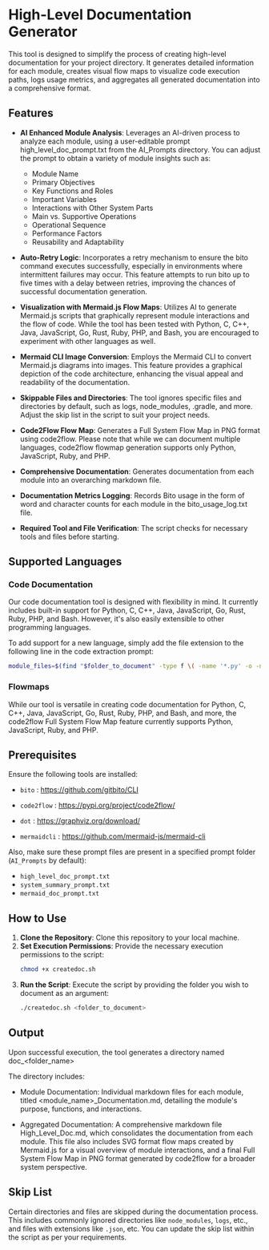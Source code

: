 # High-Level Documentation Generator

This tool is designed to simplify the process of creating high-level documentation for your project directory. It generates detailed information for each module, creates visual flow maps to visualize code execution paths, logs usage metrics, and aggregates all generated documentation into a comprehensive format.

## Features

- **AI Enhanced Module Analysis**: Leverages an AI-driven process to analyze each module, using a user-editable prompt high_level_doc_prompt.txt from the AI_Prompts directory. You can adjust the prompt to obtain a variety of module insights such as:
   - Module Name
   - Primary Objectives
   - Key Functions and Roles
   - Important Variables
   - Interactions with Other System Parts
   - Main vs. Supportive Operations
   - Operational Sequence
   - Performance Factors
   - Reusability and Adaptability

- **Auto-Retry Logic**: Incorporates a retry mechanism to ensure the bito command executes successfully, especially in environments where intermittent failures may occur. This feature attempts to run bito up to five times with a delay between retries, improving the chances of successful documentation generation.

- **Visualization with Mermaid.js Flow Maps**: Utilizes AI to generate Mermaid.js scripts that graphically represent module interactions and the flow of code. While the tool has been tested with Python, C, C++, Java, JavaScript, Go, Rust, Ruby, PHP, and Bash, you are encouraged to experiment with other languages as well.

- **Mermaid CLI Image Conversion**: Employs the Mermaid CLI to convert Mermaid.js diagrams into images. This feature provides a graphical depiction of the code architecture, enhancing the visual appeal and readability of the documentation.

- **Skippable Files and Directories**: The tool ignores specific files and directories by default, such as logs, node_modules, .gradle, and more. Adjust the skip list in the script to suit your project needs.

- **Code2Flow Flow Map**: Generates a Full System Flow Map in PNG format using code2flow. Please note that while we can document multiple languages, code2flow flowmap generation supports only Python, JavaScript, Ruby, and PHP.

- **Comprehensive Documentation**: Generates documentation from each module into an overarching markdown file.

- **Documentation Metrics Logging**: Records Bito usage in the form of word and character counts for each module in the bito_usage_log.txt file.

- **Required Tool and File Verification**: The script checks for necessary tools and files before starting.

## Supported Languages

### Code Documentation
Our code documentation tool is designed with flexibility in mind. It currently includes built-in support for Python, C, C++, Java, JavaScript, Go, Rust, Ruby, PHP, and Bash. However, it's also easily extensible to other programming languages. 

To add support for a new language, simply add the file extension to the following line in the code extraction prompt:

```bash
module_files=$(find "$folder_to_document" -type f \( -name '*.py' -o -name '*.c' -o -name '*.cpp' -o -name '*.java' -o -name '*.js' -o -name '*.go' -o -name '*.rs' -o -name '*.rb' -o -name '*.php' -o -name '*.sh' \))
```

### Flowmaps
While our tool is versatile in creating code documentation for Python, C, C++, Java, JavaScript, Go, Rust, Ruby, PHP, and Bash, and more, the code2flow Full System Flow Map feature currently supports Python, JavaScript, Ruby, and PHP.

## Prerequisites

Ensure the following tools are installed:

- `bito` : https://github.com/gitbito/CLI

- `code2flow` : https://pypi.org/project/code2flow/

- `dot` : https://graphviz.org/download/

- `mermaidcli` : https://github.com/mermaid-js/mermaid-cli

Also, make sure these prompt files are present in a specified prompt folder (`AI_Prompts` by default):

- `high_level_doc_prompt.txt`
- `system_summary_prompt.txt`
- `mermaid_doc_prompt.txt`

## How to Use

1. **Clone the Repository**: Clone this repository to your local machine.
2. **Set Execution Permissions**: Provide the necessary execution permissions to the script:
   ```bash
   chmod +x createdoc.sh
   ```
3. **Run the Script**: Execute the script by providing the folder you wish to document as an argument:
   ```bash
   ./createdoc.sh <folder_to_document>
   ```

## Output

Upon successful execution, the tool generates a directory named doc_<folder_name>

The directory includes:

- Module Documentation: Individual markdown files for each module, titled <module_name>_Documentation.md, detailing the module's purpose, functions, and interactions.

- Aggregated Documentation: A comprehensive markdown file High_Level_Doc.md, which consolidates the documentation from each module. This file also includes SVG format flow maps created by Mermaid.js for a visual overview of module interactions, and a final Full System Flow Map in PNG format generated by code2flow for a broader system perspective.

<!-- TODO Next Update
 - A summarized system documentation which explains the overall system's flow and functionality. -->

## Skip List

Certain directories and files are skipped during the documentation process. This includes commonly ignored directories like `node_modules`, `logs`, etc., and files with extensions like `.json`, etc. You can update the skip list within the script as per your requirements.
